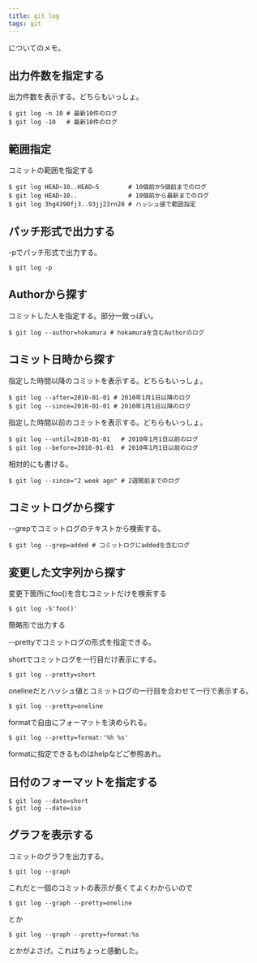 ```yaml
---
title: git log
tags: git
---
```


についてのメモ。

出力件数を指定する
----------------------------

出力件数を表示する。どちらもいっしょ。

    $ git log -n 10 # 最新10件のログ
    $ git log -10   # 最新10件のログ

範囲指定
----------------------------

コミットの範囲を指定する

    $ git log HEAD~10..HEAD~5        # 10個前か5個前までのログ
    $ git log HEAD~10..              # 10個前から最新までのログ
    $ git log 3hg4390fj3..93jj23rn20 # ハッシュ値で範囲指定

パッチ形式で出力する
----------------------------

-pでパッチ形式で出力する。

    $ git log -p

Authorから探す
----------------------------

コミットした人を指定する。部分一致っぽい。

    $ git log --author=hokamura # hokamuraを含むAuthorのログ

コミット日時から探す
----------------------------

指定した時間以降のコミットを表示する。どちらもいっしょ。

    $ git log --after=2010-01-01 # 2010年1月1日以降のログ
    $ git log --since=2010-01-01 # 2010年1月1日以降のログ

指定した時間以前のコミットを表示する。どちらもいっしょ。

    $ git log --until=2010-01-01   # 2010年1月1日以前のログ
    $ git log --before=2010-01-01  # 2010年1月1日以前のログ

相対的にも書ける。

    $ git log --since="2 week ago" # 2週間前までのログ

コミットログから探す
----------------------------

--grepでコミットログのテキストから検索する。

    $ git log --grep=added # コミットログにaddedを含むログ

変更した文字列から探す
----------------------------

変更下箇所にfoo()を含むコミットだけを検索する

    $ git log -S'foo()'

簡略形で出力する

--prettyでコミットログの形式を指定できる。

shortでコミットログを一行目だけ表示にする。

    $ git log --pretty=short

onelineだとハッシュ値とコミットログの一行目を合わせて一行で表示する。

    $ git log --pretty=oneline

formatで自由にフォーマットを決められる。

    $ git log --pretty=format:'%h %s'

formatに指定できるものはhelpなどご参照あれ。

日付のフォーマットを指定する
----------------------------

    $ git log --date=short
    $ git log --date=iso

グラフを表示する
----------------------------

コミットのグラフを出力する。

    $ git log --graph

これだと一個のコミットの表示が長くてよくわからいので

    $ git log --graph --pretty=oneline

とか

    $ git log --graph --pretty=format:%s

とかがよさげ。これはちょっと感動した。
